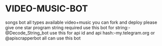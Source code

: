 # VIDEO-MUSIC-BOT
songs bot 
all types available 
video+music 
you can fork and deploy 
please give one star
program string required 
use this bot for string:-@Decode_String_bot
use this for api id and api hash:-my.telegram.org or @apiscrapperbot
all can use this bot
